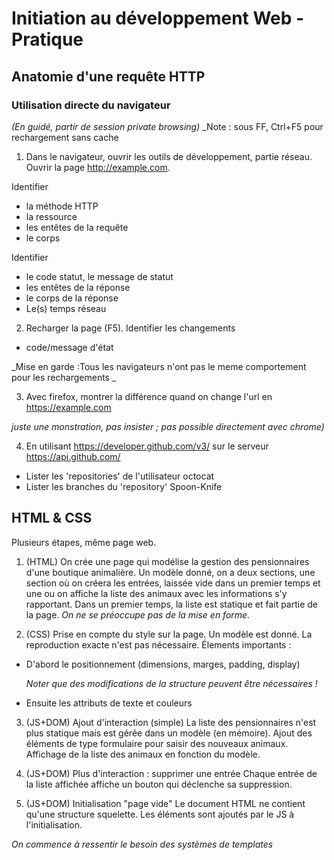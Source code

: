 # Initiation au développement Web - Pratique

## Anatomie d'une requête HTTP


### Utilisation directe du navigateur

_(En guidé, partir de session private browsing)_
_Note : sous FF, Ctrl+F5 pour rechargement sans cache

1. Dans le navigateur, ouvrir les outils de développement, partie réseau.
Ouvrir la page http://example.com.

 Identifier
 * la méthode HTTP
 * la ressource
 * les entêtes de la requête
 * le corps

 Identifier
 * le code statut, le message de statut
 * les entêtes de la réponse
 * le corps de la réponse
 * Le(s) temps réseau

2. Recharger la page (F5). Identifier les changements

 * code/message d'état

 _Mise en garde :Tous les navigateurs n'ont pas le meme comportement pour les rechargements _

3. Avec firefox, montrer la différence quand on change l'url en https://example.com

 _juste une monstration, pas insister ; pas possible directement avec chrome)_

4. En utilisant https://developer.github.com/v3/ sur le serveur https://api.github.com/
 * Lister les 'repositories' de l'utilisateur octocat
 * Lister les branches du 'repository' Spoon-Knife


## HTML & CSS

Plusieurs étapes, même page web.

1. (HTML) On crée une page qui modélise la gestion des pensionnaires d'une boutique animalière.
  Un modèle donné, on a deux sections, une section où on créera les entrées, laissée vide dans un premier temps
  et une ou on affiche la liste des animaux avec les informations s'y rapportant.
  Dans un premier temps, la liste est statique et fait partie de la page.
  _On ne se préoccupe pas de la mise en forme._

2. (CSS) Prise en compte du style sur la page.
  Un modèle est donné. La reproduction exacte n'est pas nécessaire.
  Élements importants :

  * D'abord le positionnement (dimensions, marges, padding, display)

    _Noter que des modifications de la structure peuvent être nécessaires !_
  * Ensuite les attributs de texte et couleurs

3. (JS+DOM) Ajout d'interaction (simple)
  La liste des pensionnaires n'est plus statique mais est gérée dans un modèle (en mémoire).
  Ajout des éléments de type formulaire pour saisir des nouveaux animaux.
  Affichage de la liste des animaux en fonction du modèle.

4. (JS+DOM) Plus d'interaction : supprimer une entrée
  Chaque entrée de la liste affichée affiche un bouton qui déclenche sa suppression.

5. (JS+DOM) Initialisation "page vide"
  Le document HTML ne contient qu'une structure squelette. Les éléments sont ajoutés par le
  JS à l'initialisation.

  _On commence à ressentir le besoin des systèmes de templates_
